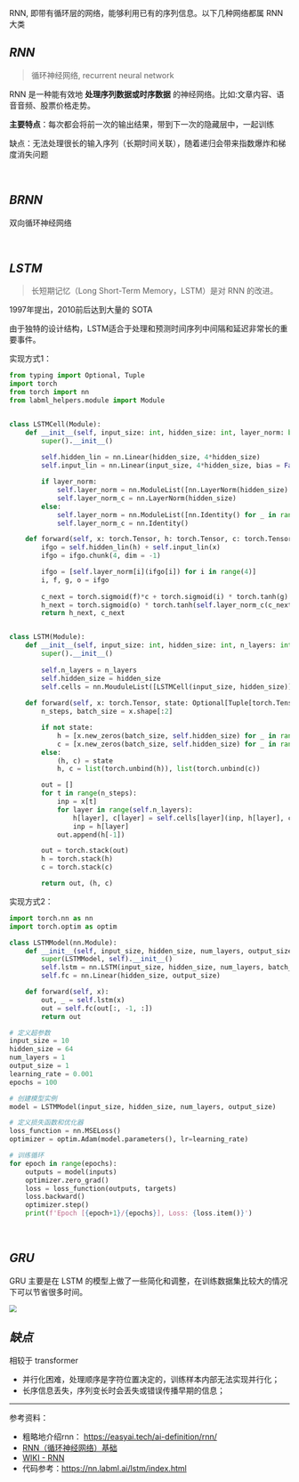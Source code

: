 
<p class="pgreen">RNN, 即带有循环层的网络，能够利用已有的序列信息。以下几种网络都属 RNN 大类</p>


## _RNN_

>循环神经网络, recurrent neural network

RNN 是一种能有效地 **处理序列数据或时序数据** 的神经网络。比如:⽂章内容、语⾳音频、股票价格⾛势。

**主要特点**：每次都会将前一次的输出结果，带到下一次的隐藏层中，一起训练

缺点：无法处理很长的输入序列（长期时间关联），随着递归会带来指数爆炸和梯度消失问题


</br>

## _BRNN_

双向循环神经网络


</br>

## _LSTM_


> 长短期记忆（Long Short-Term Memory，LSTM）是对 RNN 的改进。

1997年提出，2010前后达到大量的 SOTA


由于独特的设计结构，LSTM适合于处理和预测时间序列中间隔和延迟非常长的重要事件。


实现方式1：

```python
from typing import Optional, Tuple
import torch
from torch import nn
from labml_helpers.module import Module


class LSTMCell(Module):
    def __init__(self, input_size: int, hidden_size: int, layer_norm: bool = False):
        super().__init__()
        
        self.hidden_lin = nn.Linear(hidden_size, 4*hidden_size)
        self.input_lin = nn.Linear(input_size, 4*hidden_size, bias = False)

        if layer_norm:
            self.layer_norm = nn.ModuleList([nn.LayerNorm(hidden_size) for _ in range(4)])
            self.layer_norm_c = nn.LayerNorm(hidden_size)
        else:
            self.layer_norm = nn.ModuleList([nn.Identity() for _ in range(4)])
            self.layer_norm_c = nn.Identity()

    def forward(self, x: torch.Tensor, h: torch.Tensor, c: torch.Tensor):
        ifgo = self.hidden_lin(h) + self.input_lin(x)
        ifgo = ifgo.chunk(4, dim = -1)

        ifgo = [self.layer_norm[i](ifgo[i]) for i in range(4)]
        i, f, g, o = ifgo
        
        c_next = torch.sigmoid(f)*c + torch.sigmoid(i) * torch.tanh(g)
        h_next = torch.sigmoid(o) * torch.tanh(self.layer_norm_c(c_next))
        return h_next, c_next


class LSTM(Module):
    def __init__(self, input_size: int, hidden_size: int, n_layers: int):
        super().__init__()
        
        self.n_layers = n_layers
        self.hidden_size = hidden_size
        self.cells = nn.MouduleList([LSTMCell(input_size, hidden_size)] + [LSTMCell(hidden_size, hidden_size) for _ in range(n_layers - 1)])
    
    def forward(self, x: torch.Tensor, state: Optional[Tuple[torch.Tensor, torch.Tensor]] = None):
        n_steps, batch_size = x.shape[:2]

        if not state:
            h = [x.new_zeros(batch_size, self.hidden_size) for _ in range(self.n_layers)]
            c = [x.new_zeros(batch_size, self.hidden_size) for _ in range(self.n_layers)]
        else:
            (h, c) = state
            h, c = list(torch.unbind(h)), list(torch.unbind(c))

        out = []
        for t in range(n_steps):
            inp = x[t]
            for layer in range(self.n_layers):
                h[layer], c[layer] = self.cells[layer](inp, h[layer], c[layer])
                inp = h[layer]
            out.append(h[-1])

        out = torch.stack(out)
        h = torch.stack(h)
        c = torch.stack(c)

        return out, (h, c)
```


实现方式2：

```python
import torch.nn as nn
import torch.optim as optim

class LSTMModel(nn.Module):
    def __init__(self, input_size, hidden_size, num_layers, output_size):
        super(LSTMModel, self).__init__()
        self.lstm = nn.LSTM(input_size, hidden_size, num_layers, batch_first = True)
        self.fc = nn.Linear(hidden_size, output_size)

    def forward(self, x):
        out, _ = self.lstm(x)
        out = self.fc(out[:, -1, :])
        return out

# 定义超参数
input_size = 10
hidden_size = 64
num_layers = 1
output_size = 1
learning_rate = 0.001
epochs = 100

# 创建模型实例
model = LSTMModel(input_size, hidden_size, num_layers, output_size)

# 定义损失函数和优化器
loss_function = nn.MSELoss()
optimizer = optim.Adam(model.parameters(), lr=learning_rate)

# 训练循环
for epoch in range(epochs):
    outputs = model(inputs)
    optimizer.zero_grad()
    loss = loss_function(outputs, targets)
    loss.backward()
    optimizer.step()
    print(f'Epoch [{epoch+1}/{epochs}], Loss: {loss.item()}')
```



</br>

## _GRU_

GRU 主要是在 LSTM 的模型上做了一些简化和调整，在训练数据集比较大的情况下可以节省很多时间。

<img src="https://img-1301102143.cos.ap-beijing.myqcloud.com/20230824181535.png" style="zoom:80%">



</br>

## _缺点_

相较于 transformer
- 并行化困难，处理顺序是字符位置决定的，训练样本内部无法实现并行化；
- 长序信息丢失，序列变长时会丢失或错误传播早期的信息；


---------------


参考资料：
- 粗略地介绍rnn： https://easyai.tech/ai-definition/rnn/
- [RNN（循环神经网络）基础](https://zhuanlan.zhihu.com/p/30844905)
- [WIKI - RNN](https://zh.wikipedia.org/zh-hans/%E5%BE%AA%E7%8E%AF%E7%A5%9E%E7%BB%8F%E7%BD%91%E7%BB%9C)
- 代码参考：https://nn.labml.ai/lstm/index.html